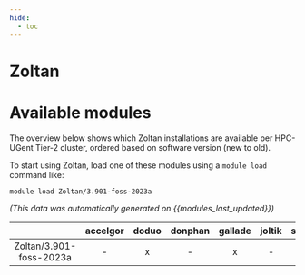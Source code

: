 ```yaml
---
hide:
  - toc
---
```


Zoltan
======

# Available modules


The overview below shows which Zoltan installations are available per HPC-UGent Tier-2 cluster, ordered based on software version (new to old).

To start using Zoltan, load one of these modules using a `module load` command like:

```shell
module load Zoltan/3.901-foss-2023a
```

*(This data was automatically generated on {{modules_last_updated}})*  

| |accelgor|doduo|donphan|gallade|joltik|shinx|
| :---: | :---: | :---: | :---: | :---: | :---: | :---: |
|Zoltan/3.901-foss-2023a|-|x|-|x|-|x|
